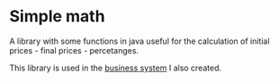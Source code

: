 # Simple math

A library with some functions in java useful for the calculation of initial prices - final prices - percetanges.

This library is used in the [business system](https://github.com/Apostolos172/business-system) I also created.

 